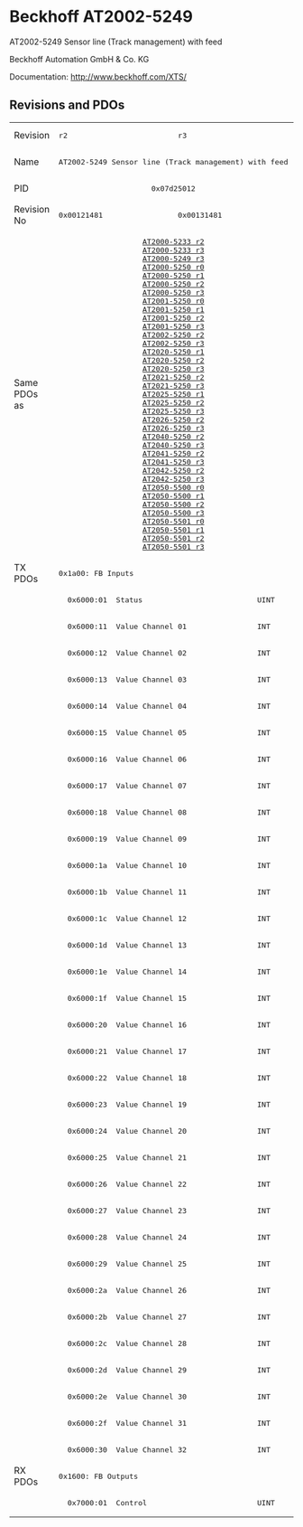 # Beckhoff AT2002-5249

AT2002-5249 Sensor line (Track management) with feed

Beckhoff Automation GmbH & Co. KG

Documentation: <a href="http://www.beckhoff.com/XTS/">http://www.beckhoff.com/XTS/</a>

## Revisions and PDOs
<table>
<tr >
<td class="first">Revision</td>
<td ><pre>r2</pre></td>
<td ><pre>r3</pre></td>
</tr>
<tr >
<td class="first">Name</td>
<td  colspan=2 align="center"><pre>AT2002-5249 Sensor line (Track management) with feed</pre></td>
</tr>
<tr >
<td class="first">PID</td>
<td  colspan=2 align="center"><pre>0x07d25012</pre></td>
</tr>
<tr >
<td class="first">Revision No</td>
<td ><pre>0x00121481</pre></td>
<td ><pre>0x00131481</pre></td>
</tr>
<tr >
<td class="first">Same PDOs as</td>
<td  colspan=2 align="center"><pre><a href="AT2000-5233">AT2000-5233 r2</a><br/><a href="AT2000-5233">AT2000-5233 r3</a><br/><a href="AT2000-5249">AT2000-5249 r3</a><br/><a href="AT2000-5250">AT2000-5250 r0</a><br/><a href="AT2000-5250">AT2000-5250 r1</a><br/><a href="AT2000-5250">AT2000-5250 r2</a><br/><a href="AT2000-5250">AT2000-5250 r3</a><br/><a href="AT2001-5250">AT2001-5250 r0</a><br/><a href="AT2001-5250">AT2001-5250 r1</a><br/><a href="AT2001-5250">AT2001-5250 r2</a><br/><a href="AT2001-5250">AT2001-5250 r3</a><br/><a href="AT2002-5250">AT2002-5250 r2</a><br/><a href="AT2002-5250">AT2002-5250 r3</a><br/><a href="AT2020-5250">AT2020-5250 r1</a><br/><a href="AT2020-5250">AT2020-5250 r2</a><br/><a href="AT2020-5250">AT2020-5250 r3</a><br/><a href="AT2021-5250">AT2021-5250 r2</a><br/><a href="AT2021-5250">AT2021-5250 r3</a><br/><a href="AT2025-5250">AT2025-5250 r1</a><br/><a href="AT2025-5250">AT2025-5250 r2</a><br/><a href="AT2025-5250">AT2025-5250 r3</a><br/><a href="AT2026-5250">AT2026-5250 r2</a><br/><a href="AT2026-5250">AT2026-5250 r3</a><br/><a href="AT2040-5250">AT2040-5250 r2</a><br/><a href="AT2040-5250">AT2040-5250 r3</a><br/><a href="AT2041-5250">AT2041-5250 r2</a><br/><a href="AT2041-5250">AT2041-5250 r3</a><br/><a href="AT2042-5250">AT2042-5250 r2</a><br/><a href="AT2042-5250">AT2042-5250 r3</a><br/><a href="AT2050-5500">AT2050-5500 r0</a><br/><a href="AT2050-5500">AT2050-5500 r1</a><br/><a href="AT2050-5500">AT2050-5500 r2</a><br/><a href="AT2050-5500">AT2050-5500 r3</a><br/><a href="AT2050-5501">AT2050-5501 r0</a><br/><a href="AT2050-5501">AT2050-5501 r1</a><br/><a href="AT2050-5501">AT2050-5501 r2</a><br/><a href="AT2050-5501">AT2050-5501 r3</a></pre></td>
</tr>
<tr class="txpdo pdosection">
<td class="first" rowspan=34 valign=top>TX PDOs</td>
<td colspan=2 align="left"><pre>0x1a00: FB Inputs</pre></td>
<td></td>
</tr>
<tr class="txpdo">
<td class="first" colspan=2 align="left"><pre>  0x6000:01  Status                          UINT</pre></td>
</tr>
<tr class="txpdo">
<td class="first" colspan=2 align="left"><pre>  0x6000:11  Value Channel 01                INT</pre></td>
</tr>
<tr class="txpdo">
<td class="first" colspan=2 align="left"><pre>  0x6000:12  Value Channel 02                INT</pre></td>
</tr>
<tr class="txpdo">
<td class="first" colspan=2 align="left"><pre>  0x6000:13  Value Channel 03                INT</pre></td>
</tr>
<tr class="txpdo">
<td class="first" colspan=2 align="left"><pre>  0x6000:14  Value Channel 04                INT</pre></td>
</tr>
<tr class="txpdo">
<td class="first" colspan=2 align="left"><pre>  0x6000:15  Value Channel 05                INT</pre></td>
</tr>
<tr class="txpdo">
<td class="first" colspan=2 align="left"><pre>  0x6000:16  Value Channel 06                INT</pre></td>
</tr>
<tr class="txpdo">
<td class="first" colspan=2 align="left"><pre>  0x6000:17  Value Channel 07                INT</pre></td>
</tr>
<tr class="txpdo">
<td class="first" colspan=2 align="left"><pre>  0x6000:18  Value Channel 08                INT</pre></td>
</tr>
<tr class="txpdo">
<td class="first" colspan=2 align="left"><pre>  0x6000:19  Value Channel 09                INT</pre></td>
</tr>
<tr class="txpdo">
<td class="first" colspan=2 align="left"><pre>  0x6000:1a  Value Channel 10                INT</pre></td>
</tr>
<tr class="txpdo">
<td class="first" colspan=2 align="left"><pre>  0x6000:1b  Value Channel 11                INT</pre></td>
</tr>
<tr class="txpdo">
<td class="first" colspan=2 align="left"><pre>  0x6000:1c  Value Channel 12                INT</pre></td>
</tr>
<tr class="txpdo">
<td class="first" colspan=2 align="left"><pre>  0x6000:1d  Value Channel 13                INT</pre></td>
</tr>
<tr class="txpdo">
<td class="first" colspan=2 align="left"><pre>  0x6000:1e  Value Channel 14                INT</pre></td>
</tr>
<tr class="txpdo">
<td class="first" colspan=2 align="left"><pre>  0x6000:1f  Value Channel 15                INT</pre></td>
</tr>
<tr class="txpdo">
<td class="first" colspan=2 align="left"><pre>  0x6000:20  Value Channel 16                INT</pre></td>
</tr>
<tr class="txpdo">
<td class="first" colspan=2 align="left"><pre>  0x6000:21  Value Channel 17                INT</pre></td>
</tr>
<tr class="txpdo">
<td class="first" colspan=2 align="left"><pre>  0x6000:22  Value Channel 18                INT</pre></td>
</tr>
<tr class="txpdo">
<td class="first" colspan=2 align="left"><pre>  0x6000:23  Value Channel 19                INT</pre></td>
</tr>
<tr class="txpdo">
<td class="first" colspan=2 align="left"><pre>  0x6000:24  Value Channel 20                INT</pre></td>
</tr>
<tr class="txpdo">
<td class="first" colspan=2 align="left"><pre>  0x6000:25  Value Channel 21                INT</pre></td>
</tr>
<tr class="txpdo">
<td class="first" colspan=2 align="left"><pre>  0x6000:26  Value Channel 22                INT</pre></td>
</tr>
<tr class="txpdo">
<td class="first" colspan=2 align="left"><pre>  0x6000:27  Value Channel 23                INT</pre></td>
</tr>
<tr class="txpdo">
<td class="first" colspan=2 align="left"><pre>  0x6000:28  Value Channel 24                INT</pre></td>
</tr>
<tr class="txpdo">
<td class="first" colspan=2 align="left"><pre>  0x6000:29  Value Channel 25                INT</pre></td>
</tr>
<tr class="txpdo">
<td class="first" colspan=2 align="left"><pre>  0x6000:2a  Value Channel 26                INT</pre></td>
</tr>
<tr class="txpdo">
<td class="first" colspan=2 align="left"><pre>  0x6000:2b  Value Channel 27                INT</pre></td>
</tr>
<tr class="txpdo">
<td class="first" colspan=2 align="left"><pre>  0x6000:2c  Value Channel 28                INT</pre></td>
</tr>
<tr class="txpdo">
<td class="first" colspan=2 align="left"><pre>  0x6000:2d  Value Channel 29                INT</pre></td>
</tr>
<tr class="txpdo">
<td class="first" colspan=2 align="left"><pre>  0x6000:2e  Value Channel 30                INT</pre></td>
</tr>
<tr class="txpdo">
<td class="first" colspan=2 align="left"><pre>  0x6000:2f  Value Channel 31                INT</pre></td>
</tr>
<tr class="txpdo">
<td class="first" colspan=2 align="left"><pre>  0x6000:30  Value Channel 32                INT</pre></td>
</tr>
<tr class="rxpdo pdosection">
<td class="first" rowspan=2 valign=top>RX PDOs</td>
<td colspan=2 align="left"><pre>0x1600: FB Outputs</pre></td>
<td></td>
</tr>
<tr class="rxpdo">
<td class="first" colspan=2 align="left"><pre>  0x7000:01  Control                         UINT</pre></td>
</tr>
</table>
